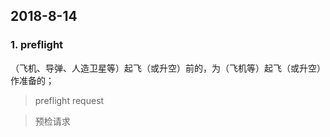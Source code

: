 ## 2018-8-14

### 1. preflight

（飞机、导弹、人造卫星等）起飞（或升空）前的，为（飞机等）起飞（或升空）作准备的；

> preflight request

> 预检请求